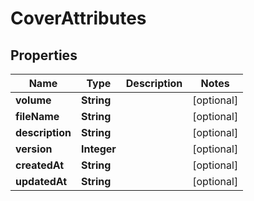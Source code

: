 

# CoverAttributes

## Properties

Name | Type | Description | Notes
------------ | ------------- | ------------- | -------------
**volume** | **String** |  |  [optional]
**fileName** | **String** |  |  [optional]
**description** | **String** |  |  [optional]
**version** | **Integer** |  |  [optional]
**createdAt** | **String** |  |  [optional]
**updatedAt** | **String** |  |  [optional]




